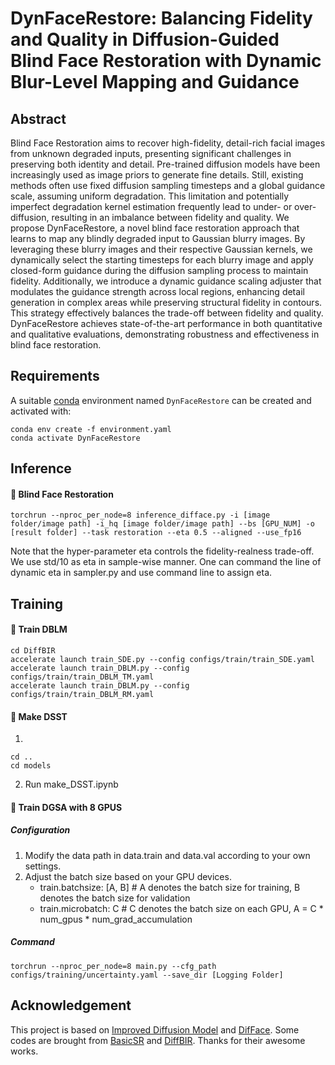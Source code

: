 # DynFaceRestore: Balancing Fidelity and Quality in Diffusion-Guided Blind Face Restoration with Dynamic Blur-Level Mapping and Guidance

## Abstract
Blind Face Restoration aims to recover high-fidelity, detail-rich facial images from unknown degraded inputs, presenting significant challenges in preserving both identity and detail. Pre-trained diffusion models have been increasingly used as image priors to generate fine details. Still, existing methods often use fixed diffusion sampling timesteps and a global guidance scale, assuming uniform degradation. This limitation and potentially imperfect degradation kernel estimation frequently lead to under- or over-diffusion, resulting in an imbalance between fidelity and quality. We propose DynFaceRestore, a novel blind face restoration approach that learns to map any blindly degraded input to Gaussian blurry images. By leveraging these blurry images and their respective Gaussian kernels, we dynamically select the starting timesteps for each blurry image and apply closed-form guidance during the diffusion sampling process to maintain fidelity. Additionally, we introduce a dynamic guidance scaling adjuster that modulates the guidance strength across local regions, enhancing detail generation in complex areas while preserving structural fidelity in contours. This strategy effectively balances the trade-off between fidelity and quality. DynFaceRestore achieves state-of-the-art performance in both quantitative and qualitative evaluations, demonstrating robustness and effectiveness in blind face restoration.

## Requirements
A suitable [conda](https://conda.io/) environment named `DynFaceRestore` can be created and activated with:

```
conda env create -f environment.yaml
conda activate DynFaceRestore
```

## Inference
#### :boy: Blind Face Restoration
```
torchrun --nproc_per_node=8 inference_difface.py -i [image folder/image path] -i_hq [image folder/image path] --bs [GPU_NUM] -o [result folder] --task restoration --eta 0.5 --aligned --use_fp16
```
Note that the hyper-parameter eta controls the fidelity-realness trade-off. We use std/10 as eta in sample-wise manner. One can command the line of dynamic eta in sampler.py and use command line to assign eta.

## Training
#### :turtle: Train DBLM
```
cd DiffBIR
accelerate launch train_SDE.py --config configs/train/train_SDE.yaml
accelerate launch train_DBLM.py --config configs/train/train_DBLM_TM.yaml
accelerate launch train_DBLM.py --config configs/train/train_DBLM_RM.yaml
```
#### :dolphin: Make DSST
1. 
```
cd ..
cd models
```
2. Run make_DSST.ipynb
#### :whale: Train DGSA with 8 GPUS
##### Configuration
1. Modify the data path in data.train and data.val according to your own settings. 
2. Adjust the batch size based on your GPU devices.
    * train.batchsize: [A, B]    # A denotes the batch size for training,  B denotes the batch size for validation
    * train.microbatch: C        # C denotes the batch size on each GPU, A = C * num_gpus * num_grad_accumulation
##### Command
```
torchrun --nproc_per_node=8 main.py --cfg_path configs/training/uncertainty.yaml --save_dir [Logging Folder]  
```

## Acknowledgement

This project is based on [Improved Diffusion Model](https://github.com/openai/improved-diffusion) and [DifFace](https://github.com/zsyOAOA/DifFace).  Some codes are brought from [BasicSR](https://github.com/XPixelGroup/BasicSR) and [DiffBIR](https://github.com/XPixelGroup/DiffBIR). Thanks for their awesome works.

